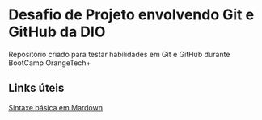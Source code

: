 # Desafio de Projeto envolvendo Git e GitHub da DIO
Repositório criado para testar habilidades em Git e GitHub durante BootCamp OrangeTech+
## Links úteis
[Sintaxe básica em Mardown](https://www.markdownguide.org/basic-syntax/)
